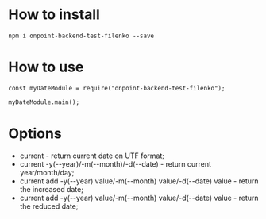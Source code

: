 # How to install
```
npm i onpoint-backend-test-filenko --save
```

# How to use
```
const myDateModule = require("onpoint-backend-test-filenko");

myDateModule.main();
```

# Options
* current - return current date on UTF format;
* current -y(--year)/-m(--month)/-d(--date) - return current year/month/day;
* current add -y(--year) value/-m(--month) value/-d(--date) value - return the increased date;
* current add -y(--year) value/-m(--month) value/-d(--date) value - return the reduced date;
